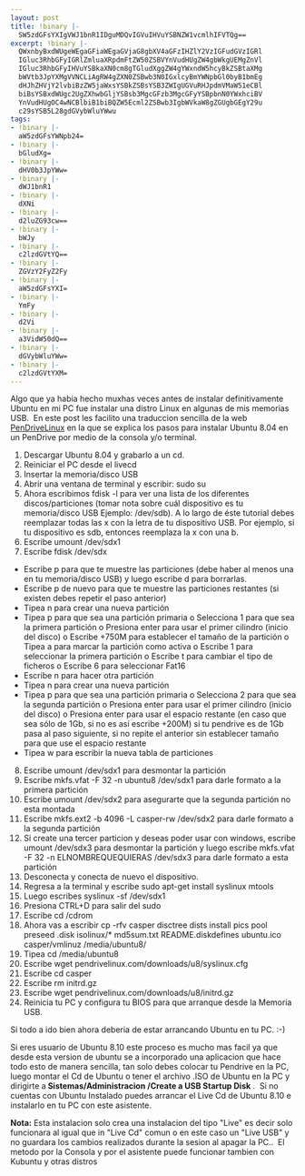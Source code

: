 ```yaml
---
layout: post
title: !binary |-
  SW5zdGFsYXIgVWJ1bnR1IDguMDQvIGVuIHVuYSBNZW1vcmlhIFVTQg==
excerpt: !binary |-
  QWxnbyBxdWUgeWEgaGFiaWEgaGVjaG8gbXV4aGFzIHZlY2VzIGFudGVzIGRl
  IGluc3RhbGFyIGRlZmluaXRpdmFtZW50ZSBVYnVudHUgZW4gbWkgUEMgZnVl
  IGluc3RhbGFyIHVuYSBkaXN0cm8gTGludXggZW4gYWxndW5hcyBkZSBtaXMg
  bWVtb3JpYXMgVVNCLiAgRW4gZXN0ZSBwb3N0IGxlcyBmYWNpbGl0byB1bmEg
  dHJhZHVjY2lvbiBzZW5jaWxsYSBkZSBsYSB3ZWIgUGVuRHJpdmVMaW51eCBl
  biBsYSBxdWUgc2UgZXhwbGljYSBsb3MgcGFzb3MgcGFyYSBpbnN0YWxhciBV
  YnVudHUgOC4wNCBlbiB1biBQZW5Ecml2ZSBwb3IgbWVkaW8gZGUgbGEgY29u
  c29sYSB5L28gdGVybWluYWwu
tags:
- !binary |-
  aW5zdGFsYWNpb24=
- !binary |-
  bGludXg=
- !binary |-
  dHV0b3JpYWw=
- !binary |-
  dWJ1bnR1
- !binary |-
  dXNi
- !binary |-
  d2luZG93cw==
- !binary |-
  bWJy
- !binary |-
  c2lzdGVtYQ==
- !binary |-
  ZGVzY2FyZ2Fy
- !binary |-
  aW5zdGFsYXI=
- !binary |-
  YmFy
- !binary |-
  d2Vi
- !binary |-
  a3VidW50dQ==
- !binary |-
  dGVybWluYWw=
- !binary |-
  c2lzdGVtYXM=
---
```

Algo que ya habia hecho muxhas veces antes de instalar definitivamente Ubuntu en mi PC fue instalar una distro Linux en algunas de mis memorias USB.  En este post les facilito una traduccion sencilla de la web <a title="Pendrive Linux" href="http://www.pendrivelinux.com" target="_blank">PenDriveLinux</a> en la que se explica los pasos para instalar Ubuntu 8.04 en un PenDrive por medio de la consola y/o terminal.

1. Descargar Ubuntu 8.04 y grabarlo a un cd.
2. Reiniciar el PC desde el livecd
3. Insertar la memoria/disco USB
4. Abrir una ventana de terminal y escribir: sudo su
5. Ahora escribimos fdisk -l para ver una lista de los diferentes discos/particiones (tomar nota sobre cuál dispositivo es tu memoria/disco USB Ejemplo: /dev/sdb). A lo largo de éste tutorial debes reemplazar todas las x con la letra de tu dispositivo USB. Por ejemplo, si tu dispositivo es sdb, entonces reemplaza la x con una b.
6. Escribe umount /dev/sdx1
7. Escribe fdisk /dev/sdx
* Escribe p para que te muestre las particiones (debe haber al menos una en tu memoria/disco USB) y luego escribe d para borrarlas.
* Escribe p de nuevo para que te muestre las particiones restantes (si existen debes repetir el paso anterior)
* Tipea n para crear una nueva partición
* Tipea p para que sea una partición primaria
o Selecciona 1 para que sea la primera partición
o Presiona enter para usar el primer cilindro (inicio del disco)
o Escribe +750M para establecer el tamaño de la partición
o Tipea a para marcar la partición como activa
o Escribe 1 para seleccionar la primera partición
o Escribe t para cambiar el tipo de ficheros
o Escribe 6 para seleccionar Fat16
* Escribe n para hacer otra partición
* Tipea n para crear una nueva partición
* Tipea p para que sea una partición primaria
o Selecciona 2 para que sea la segunda partición
o Presiona enter para usar el primer cilindro (inicio del disco)
o Presiona enter para usar el espacio restante (en caso que sea sólo de 1Gb, si no es así escribe +200M) si tu pendrive es de 1Gb pasa al paso siguiente, si no repite el anterior sin establecer tamaño para que use el espacio restante
* Tipea w para escribir la nueva tabla de particiones
8. Escribe umount /dev/sdx1 para desmontar la partición
9. Escribe mkfs.vfat -F 32 -n ubuntu8 /dev/sdx1 para darle formato a la primera partición
10. Escribe umount /dev/sdx2 para asegurarte que la segunda partición no esta montada
11. Escribe mkfs.ext2 -b 4096 -L casper-rw /dev/sdx2 para darle formato a la segunda partición
12. Si create una tercer particion y deseas poder usar con windows, escribe umount /dev/sdx3 para desmontar la partición y luego escribe mkfs.vfat -F 32 -n ELNOMBREQUEQUIERAS /dev/sdx3 para darle formato a esta partición
13. Desconecta y conecta de nuevo el dispositivo.
14. Regresa a la terminal y escribe sudo apt-get install syslinux mtools
15. Luego escribes syslinux -sf /dev/sdx1
16. Presiona CTRL+D para salir del sudo
17. Escribe cd /cdrom
18. Ahora vas a escribir cp -rfv casper disctree dists install pics pool preseed .disk isolinux/* md5sum.txt README.diskdefines ubuntu.ico casper/vmlinuz /media/ubuntu8/
19. Tipea cd /media/ubuntu8
20. Escribe wget pendrivelinux.com/downloads/u8/syslinux.cfg
21. Escribe cd casper
22. Escribe rm initrd.gz
23. Escribe wget pendrivelinux.com/downloads/u8/initrd.gz
24. Reinicia tu PC y configura tu BIOS para que arranque desde la Memoria USB.

Si todo a ido bien ahora deberia de estar arrancando Ubuntu en tu PC. :-)

Si eres usuario de Ubuntu 8.10 este proceso es mucho mas facil ya que desde esta version de ubuntu se a incorporado una aplicacion que hace todo esto de manera sencilla, tan solo debes colocar tu Pendrive en la PC, luego montar el Cd de Ubuntu o tener el archivo .ISO de Ubuntu en la PC y dirigirte a<strong> Sistemas/Administracion /Create a USB Startup Disk</strong> .  Si no cuentas con Ubuntu Instalado puedes arrancar el Live Cd de Ubuntu 8.10 e instalarlo en tu PC con este asistente.

<strong>Nota:</strong> Esta instalacion solo crea una instalacion del tipo "Live" es decir solo funcionara al igual que in "Live Cd" comun o en este caso un "Live USB" y no guardara los cambios realizados durante la sesion al apagar la PC..  El metodo por la Consola y por el asistente puede funcionar tambien con Kubuntu y otras distros
